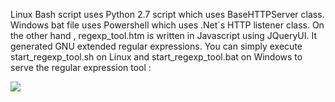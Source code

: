 Linux Bash script uses Python 2.7 script which uses BaseHTTPServer class. Windows bat file uses
Powershell which uses .Net`s HTTP listener class. On the other hand , regexp_tool.htm is written in Javascript using JQueryUI. It generated GNU extended regular expressions. You can simply execute start_regexp_tool.sh on Linux 
and start_regexp_tool.bat on Windows to serve the regular expression tool :

<img src="https://github.com/akhin/utilities/blob/master/http_file_server_and_regexp_tool/screenshot.png">